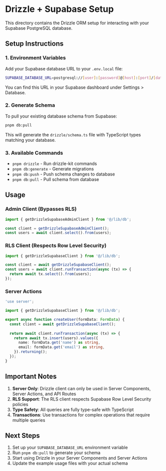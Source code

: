 # Drizzle + Supabase Setup

This directory contains the Drizzle ORM setup for interacting with your Supabase PostgreSQL database.

## Setup Instructions

### 1. Environment Variables

Add your Supabase database URL to your `.env.local` file:

```bash
SUPABASE_DATABASE_URL=postgresql://[user]:[password]@[host]:[port]/[database]
```

You can find this URL in your Supabase dashboard under Settings > Database.

### 2. Generate Schema

To pull your existing database schema from Supabase:

```bash
pnpm db:pull
```

This will generate the `drizzle/schema.ts` file with TypeScript types matching your database.

### 3. Available Commands

- `pnpm drizzle` - Run drizzle-kit commands
- `pnpm db:generate` - Generate migrations
- `pnpm db:push` - Push schema changes to database
- `pnpm db:pull` - Pull schema from database

## Usage

### Admin Client (Bypasses RLS)

```typescript
import { getDrizzleSupabaseAdminClient } from '@/lib/db';

const client = getDrizzleSupabaseAdminClient();
const users = await client.select().from(users);
```

### RLS Client (Respects Row Level Security)

```typescript
import { getDrizzleSupabaseClient } from '@/lib/db';

const client = await getDrizzleSupabaseClient();
const users = await client.runTransaction(async (tx) => {
  return await tx.select().from(users);
});
```

### Server Actions

```typescript
'use server';

import { getDrizzleSupabaseClient } from '@/lib/db';

export async function createUser(formData: FormData) {
  const client = await getDrizzleSupabaseClient();
  
  return await client.runTransaction(async (tx) => {
    return await tx.insert(users).values({
      name: formData.get('name') as string,
      email: formData.get('email') as string,
    }).returning();
  });
}
```

## Important Notes

1. **Server Only**: Drizzle client can only be used in Server Components, Server Actions, and API Routes
2. **RLS Support**: The RLS client respects Supabase Row Level Security policies
3. **Type Safety**: All queries are fully type-safe with TypeScript
4. **Transactions**: Use transactions for complex operations that require multiple queries

## Next Steps

1. Set up your `SUPABASE_DATABASE_URL` environment variable
2. Run `pnpm db:pull` to generate your schema
3. Start using Drizzle in your Server Components and Server Actions
4. Update the example usage files with your actual schema 